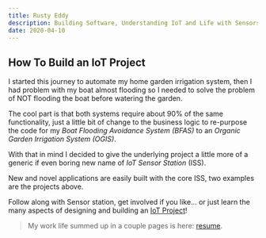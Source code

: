 ```yaml
---
title: Rusty Eddy
description: Building Software, Understanding IoT and Life with Sensors
date: 2020-04-10
---
```


## How To Build an IoT Project

I started this journey to automate my home garden irrigation system, 
then I had problem with my boat almost flooding so I needed to solve the
problem of NOT flooding the boat before watering the garden.

The cool part is that both systems require about 90% of the same
functionality, just a little bit of change to the business logic to
re-purpose the code for my _Boat Flooding Avoidance System (BFAS)_ to 
an _Organic Garden Irrigation System (OGIS)_.

With that in mind I decided to give the underlying project a little
more of a generic if even boring new name of _IoT Sensor
Station_ (ISS). 

New and novel applications are easily built with the core ISS,
two examples are the projects above.

Follow along with Sensor station, get involved if you like... or just
learn the many aspects of designing and building an 
[IoT Project](/iot-project-sensor-station)! 

> My work life summed up in a couple pages is here: [resume](/resume).
